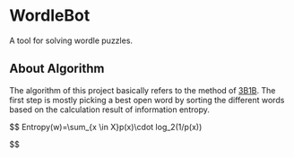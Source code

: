 # WordleBot

A tool for solving wordle puzzles.

## About Algorithm

The algorithm of this project basically refers to the method of [3B1B](https://www.youtube.com/watch?v=v68zYyaEmEA).
The first step is mostly picking a best open word by sorting the different words based on the calculation result of information entropy.

$$
Entropy(w)=\sum_{x \in X}p(x)\cdot log_2(1/p(x))

$$
